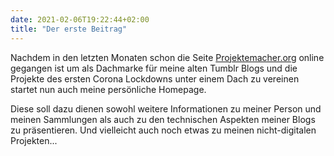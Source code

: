 ```yaml
---
date: 2021-02-06T19:22:44+02:00
title: "Der erste Beitrag"
---
```

Nachdem in den letzten Monaten schon die Seite [Projektemacher.org](https://projektemacher.org/) online gegangen ist um als Dachmarke für meine alten Tumblr Blogs und die Projekte des ersten Corona Lockdowns unter einem Dach zu vereinen startet nun auch meine persönliche Homepage.
<!--more-->
Diese soll dazu dienen sowohl weitere Informationen zu meiner Person und meinen Sammlungen als auch zu den technischen Aspekten meiner Blogs zu präsentieren. Und vielleicht auch noch etwas zu meinen nicht-digitalen Projekten...
